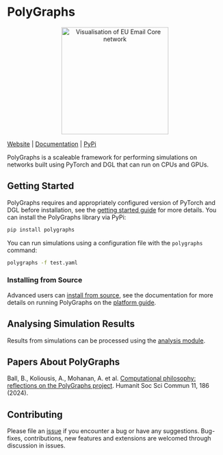 # PolyGraphs
<p align="center">
  <img src="https://akoliousis.com/polygraphs/eu_email_core.webp" alt="Visualisation of EU Email Core network" height="250">
</p>

<p align="center">

[Website](https://polygraphs.sites.northeastern.edu/) | [Documentation](https://akoliousis.com/polygraphs/) | [PyPi](https://pypi.org/project/polygraphs/)

</p>

PolyGraphs is a scaleable framework for performing simulations on networks built using PyTorch and DGL that can run on CPUs and GPUs.

## Getting Started
PolyGraphs requires and appropriately configured version of PyTorch and DGL before installation, see the [getting started guide](https://akoliousis.com/polygraphs/guide/introduction/getting-started) for more details. You can install the PolyGraphs library via PyPi:

```bash
pip install polygraphs
```

You can run simulations using a configuration file with the `polygraphs` command:

``` bash
polygraphs -f test.yaml
```

### Installing from Source
Advanced users can [install from source](https://akoliousis.com/polygraphs/guide/introduction/install-from-source), see the documentation for more details on running PolyGraphs on the [platform guide](https://akoliousis.com/polygraphs/guide/introduction/platform-guide).

## Analysing Simulation Results
Results from simulations can be processed using the [analysis module](https://akoliousis.com/polygraphs/guide/simulations/processing-results). 

## Papers About PolyGraphs
Ball, B., Koliousis, A., Mohanan, A. et al. [Computational philosophy: reflections on the PolyGraphs project](https://doi.org/10.1057/s41599-024-02619-z). Humanit Soc Sci Commun 11, 186 (2024).

## Contributing
Please file an [issue](https://github.com/alexandroskoliousis/polygraphs/issues) if you encounter a bug or have any suggestions. Bug-fixes, contributions, new features and extensions are welcomed through discussion in issues.
